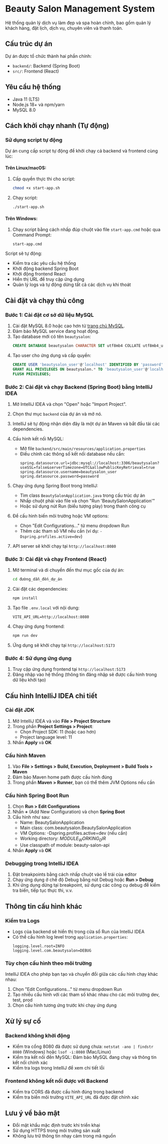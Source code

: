 
# Beauty Salon Management System

Hệ thống quản lý dịch vụ làm đẹp và spa hoàn chỉnh, bao gồm quản lý khách hàng, đặt lịch, dịch vụ, chuyên viên và thanh toán.

## Cấu trúc dự án

Dự án được tổ chức thành hai phần chính:

- `backend/`: Backend (Spring Boot)
- `src/`: Frontend (React)

## Yêu cầu hệ thống

- Java 11 (LTS)
- Node.js 18+ và npm/yarn
- MySQL 8.0

## Cách khởi chạy nhanh (Tự động)

### Sử dụng script tự động

Dự án cung cấp script tự động để khởi chạy cả backend và frontend cùng lúc:

#### Trên Linux/macOS:

1. Cấp quyền thực thi cho script:
   ```bash
   chmod +x start-app.sh
   ```

2. Chạy script:
   ```bash
   ./start-app.sh
   ```

#### Trên Windows:

1. Chạy script bằng cách nhấp đúp chuột vào file `start-app.cmd` hoặc qua Command Prompt:
   ```
   start-app.cmd
   ```

Script sẽ tự động:
- Kiểm tra các yêu cầu hệ thống
- Khởi động backend Spring Boot
- Khởi động frontend React
- Hiển thị URL để truy cập ứng dụng
- Quản lý logs và tự động dừng tất cả các dịch vụ khi thoát

## Cài đặt và chạy thủ công

### Bước 1: Cài đặt cơ sở dữ liệu MySQL

1. Cài đặt MySQL 8.0 hoặc cao hơn từ [trang chủ MySQL](https://dev.mysql.com/downloads/installer/).
2. Đảm bảo MySQL service đang hoạt động.
3. Tạo database mới có tên `beautysalon`:
   ```sql
   CREATE DATABASE beautysalon CHARACTER SET utf8mb4 COLLATE utf8mb4_unicode_ci;
   ```
4. Tạo user cho ứng dụng và cấp quyền:
   ```sql
   CREATE USER 'beautysalon_user'@'localhost' IDENTIFIED BY 'password';
   GRANT ALL PRIVILEGES ON beautysalon.* TO 'beautysalon_user'@'localhost';
   FLUSH PRIVILEGES;
   ```

### Bước 2: Cài đặt và chạy Backend (Spring Boot) bằng IntelliJ IDEA

1. Mở IntelliJ IDEA và chọn "Open" hoặc "Import Project".
2. Chọn thư mục `backend` của dự án và mở nó.
3. IntelliJ sẽ tự động nhận diện đây là một dự án Maven và bắt đầu tải các dependencies.

4. Cấu hình kết nối MySQL:
   - Mở file `backend/src/main/resources/application.properties`
   - Điều chỉnh các thông số kết nối database nếu cần:
     ```properties
     spring.datasource.url=jdbc:mysql://localhost:3306/beautysalon?useSSL=false&serverTimezone=UTC&allowPublicKeyRetrieval=true
     spring.datasource.username=beautysalon_user
     spring.datasource.password=password
     ```

5. Chạy ứng dụng Spring Boot trong IntelliJ:
   - Tìm class `BeautySalonApplication.java` trong cấu trúc dự án
   - Nhấp chuột phải vào file và chọn "Run 'BeautySalonApplication'"
   - Hoặc sử dụng nút Run (biểu tượng play) trong thanh công cụ

6. Để cấu hình biến môi trường hoặc VM options:
   - Chọn "Edit Configurations..." từ menu dropdown Run
   - Thêm các tham số VM nếu cần (ví dụ: `-Dspring.profiles.active=dev`)

7. API server sẽ khởi chạy tại `http://localhost:8080`

### Bước 3: Cài đặt và chạy Frontend (React)

1. Mở terminal và di chuyển đến thư mục gốc của dự án:
   ```bash
   cd đường_dẫn_đến_dự_án
   ```

2. Cài đặt các dependencies:
   ```bash
   npm install
   ```

3. Tạo file `.env.local` với nội dung:
   ```
   VITE_API_URL=http://localhost:8080
   ```

4. Chạy ứng dụng frontend:
   ```bash
   npm run dev
   ```

5. Ứng dụng sẽ khởi chạy tại `http://localhost:5173`

### Bước 4: Sử dụng ứng dụng

1. Truy cập ứng dụng frontend tại `http://localhost:5173`
2. Đăng nhập vào hệ thống (thông tin đăng nhập sẽ được cấu hình trong dữ liệu khởi tạo)

## Cấu hình IntelliJ IDEA chi tiết

### Cài đặt JDK

1. Mở IntelliJ IDEA và vào **File > Project Structure**
2. Trong phần **Project Settings > Project**:
   - Chọn Project SDK: 11 (hoặc cao hơn)
   - Project language level: 11
3. Nhấn **Apply** và **OK**

### Cấu hình Maven

1. Vào **File > Settings > Build, Execution, Deployment > Build Tools > Maven**
2. Đảm bảo Maven home path được cấu hình đúng
3. Trong phần **Maven > Runner**, bạn có thể thêm JVM Options nếu cần

### Cấu hình Spring Boot Run

1. Chọn **Run > Edit Configurations**
2. Nhấn **+** (Add New Configuration) và chọn **Spring Boot**
3. Cấu hình như sau:
   - Name: BeautySalonApplication
   - Main class: com.beautysalon.BeautySalonApplication
   - VM Options: -Dspring.profiles.active=dev (nếu cần)
   - Working directory: $MODULE_WORKING_DIR$
   - Use classpath of module: beauty-salon-api
4. Nhấn **Apply** và **OK**

### Debugging trong IntelliJ IDEA

1. Đặt breakpoints bằng cách nhấp chuột vào lề trái của editor
2. Chạy ứng dụng ở chế độ Debug bằng nút Debug hoặc **Run > Debug**
3. Khi ứng dụng dừng tại breakpoint, sử dụng các công cụ debug để kiểm tra biến, tiếp tục thực thi, v.v.

## Thông tin cấu hình khác

### Kiểm tra Logs

- Logs của backend sẽ hiển thị trong cửa sổ Run của IntelliJ IDEA
- Có thể cấu hình log level trong `application.properties`:
  ```properties
  logging.level.root=INFO
  logging.level.com.beautysalon=DEBUG
  ```

### Tùy chọn cấu hình theo môi trường

IntelliJ IDEA cho phép bạn tạo và chuyển đổi giữa các cấu hình chạy khác nhau:

1. Chọn "Edit Configurations..." từ menu dropdown Run
2. Tạo nhiều cấu hình với các tham số khác nhau cho các môi trường dev, test, prod
3. Chọn cấu hình tương ứng trước khi chạy ứng dụng

## Xử lý sự cố

### Backend không khởi động

- Kiểm tra cổng 8080 đã được sử dụng chưa: `netstat -ano | findstr 8080` (Windows) hoặc `lsof -i:8080` (Mac/Linux)
- Kiểm tra kết nối đến MySQL: Đảm bảo MySQL đang chạy và thông tin kết nối chính xác
- Kiểm tra logs trong IntelliJ để xem chi tiết lỗi

### Frontend không kết nối được với Backend

- Kiểm tra CORS đã được cấu hình đúng trong backend
- Kiểm tra biến môi trường `VITE_API_URL` đã được đặt chính xác

## Lưu ý về bảo mật

- Đổi mật khẩu mặc định trước khi triển khai
- Sử dụng HTTPS trong môi trường sản xuất
- Không lưu trữ thông tin nhạy cảm trong mã nguồn
